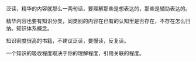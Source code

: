 泛读，精华的内容就那么一两句话，要理解那些是想表达的，那些是辅助表达的。

精华内容也要有知识分类，同类别的内容在已有的认知里是否存在，不存在怎么归纳。知识体系概念。

知识密度很高的书籍，不建议泛读，要慢读，反复读。

一个知识的吸收程度取决于你的理解程度，引用关联的程度。

